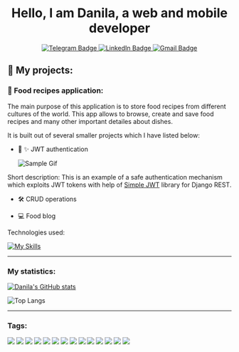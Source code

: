 <div id="header" align="center">
  <h1>Hello, I am Danila, a web and mobile developer</h1>                       
  <div id="badges">
  <a href="">
    <img src="https://img.shields.io/badge/Telegram-2CA5E0?style=for-the-badge&logo=telegram&logoColor=white" alt="Telegram Badge"/>
  </a>
  <a href="">
    <img src="https://img.shields.io/badge/LinkedIn-blue?style=for-the-badge&logo=linkedin&logoColor=white" alt="LinkedIn Badge"/>
  </a>
  <a href="">
    <img src="https://img.shields.io/badge/Gmail-D14836?style=for-the-badge&logo=gmail&logoColor=white" alt="Gmail Badge"/>
  </a>
</div>
</div>

## :dna: My projects:

### :hamburger: Food recipes application:

The main purpose of this application is to store food recipes from different cultures of the world. This app allows to browse, create and save food recipes and many other important detailes about dishes. 

It is built out of several smaller projects which I have listed below:

- :closed_lock_with_key: :sparkles:	JWT authentication

  ![Sample Gif](https://github.com/DanilaTravkov/DanilaTravkov/assets/66572136/f98b6a79-8de7-4b47-b4c4-7baaad2ba36e)

<div>
  Short description: This is an example of a safe authentication mechanism which exploits JWT tokens with help of
  <a href="https://django-rest-framework-simplejwt.readthedocs.io/en/latest/">Simple JWT</a> library for Django REST.
</div>

- :hammer_and_wrench: CRUD operations

- :computer: Food blog

<div>Technologies used:</div>

[![My Skills](https://skillicons.dev/icons?i=py,django,postgres,js,react,tailwind,vite)](https://skillicons.dev)

---

### My statistics:


[![Danila's GitHub stats](https://github-readme-stats.vercel.app/api?username=DanilaTravkov&show_icons=true&theme=dracula)](https://github.com/anuraghazra/github-readme-stats)

![Top Langs](https://github-readme-stats.vercel.app/api/top-langs/?username=DanilaTravkov&layout=compact&theme=dracula)
  

---

### Tags:
<div>
  <img src="https://img.shields.io/badge/Express%20js-000000?style=for-the-badge&logo=express&logoColor=white" />
  <img src="https://img.shields.io/badge/Django-092E20?style=for-the-badge&logo=django&logoColor=green" />
  <img src="https://img.shields.io/badge/django%20rest-ff1709?style=for-the-badge&logo=django&logoColor=white" />
  <img src="https://img.shields.io/badge/Docker-2CA5E0?style=for-the-badge&logo=docker&logoColor=white" />
  <img src="https://img.shields.io/badge/GraphQl-E10098?style=for-the-badge&logo=graphql&logoColor=white" />
  <img src="https://img.shields.io/badge/JWT-000000?style=for-the-badge&logo=JSON%20web%20tokens&logoColor=white"/>
  <img src="https://img.shields.io/badge/Node%20js-339933?style=for-the-badge&logo=nodedotjs&logoColor=white">
  <img src="https://img.shields.io/badge/npm-CB3837?style=for-the-badge&logo=npm&logoColor=white" />
  <img src="https://img.shields.io/badge/Postman-FF6C37?style=for-the-badge&logo=Postman&logoColor=white" />
  <img src="https://img.shields.io/badge/React-20232A?style=for-the-badge&logo=react&logoColor=61DAFB" />
  <img src="https://img.shields.io/badge/Redux-593D88?style=for-the-badge&logo=redux&logoColor=white" />
  <img src="https://img.shields.io/badge/Sass-CC6699?style=for-the-badge&logo=sass&logoColor=white" />
  <img src="https://img.shields.io/badge/Tailwind_CSS-38B2AC?style=for-the-badge&logo=tailwind-css&logoColor=white" />
  <img src="https://img.shields.io/badge/Vite-B73BFE?style=for-the-badge&logo=vite&logoColor=FFD62E" />
</div>

